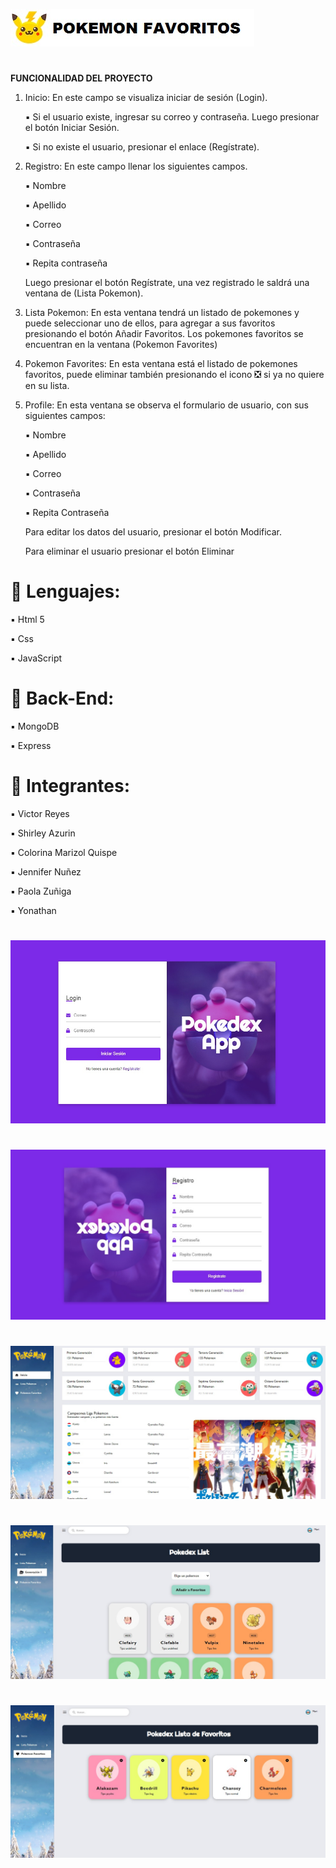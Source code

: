 ![Image Text](https://github.com/vreytor/backApiPoke/blob/main/img/icono.jpg)
#
**FUNCIONALIDAD DEL PROYECTO**
1.	Inicio: En este campo se visualiza iniciar de sesión (Login).

    ▪️	Si el usuario existe, ingresar su correo y contraseña. Luego presionar el botón Iniciar Sesión.

    ▪️	Si no existe el usuario, presionar el enlace (Regístrate).

2.	Registro: En este campo llenar los siguientes campos.

    ▪️	Nombre

    ▪️	Apellido

    ▪️	Correo

    ▪️	Contraseña 

    ▪️	Repita contraseña

    Luego presionar el botón Regístrate, una vez registrado le saldrá una ventana de (Lista Pokemon).

3.	Lista Pokemon: En esta ventana tendrá un listado de pokemones y puede seleccionar uno de ellos, para agregar a sus favoritos presionando el botón Añadir Favoritos. Los pokemones favoritos se encuentran en la ventana (Pokemon Favorites)

4.	Pokemon Favorites: En esta ventana está el listado de pokemones favoritos, puede eliminar también presionando el icono ❎ si ya no quiere en su lista.


5.	Profile: En esta ventana se observa el formulario de usuario, con sus siguientes campos:

    ▪️	Nombre 

    ▪️	Apellido

    ▪️	Correo

    ▪️	Contraseña

    ▪️	Repita Contraseña

    Para editar los datos del usuario, presionar el botón Modificar.
    
    Para eliminar el usuario presionar el botón Eliminar


# 🔘 Lenguajes:

  ▪️ Html 5
  
  ▪️ Css
  
  ▪️ JavaScript

# 🔘 Back-End:

  ▪️ MongoDB
  
  ▪️ Express

# 🔘 Integrantes:

  ▪️ Victor Reyes
  
  ▪️ Shirley Azurin
  
  ▪️ Colorina Marizol Quispe
  
  ▪️ Jennifer Nuñez
  
  ▪️ Paola Zuñiga
  
  ▪️ Yonathan
  
  #
![Image Text](https://github.com/vreytor/backApiPoke/blob/main/img/index.jpg)
  #
![Image Text](https://github.com/vreytor/backApiPoke/blob/main/img/registro.jpg)
  #
![Image Text](https://github.com/vreytor/backApiPoke/blob/main/img/home.jpg)
  #
![Image Text](https://github.com/vreytor/backApiPoke/blob/main/img/list.jpg)
  #
![Image Text](https://github.com/vreytor/backApiPoke/blob/main/img/favorite.jpg)
